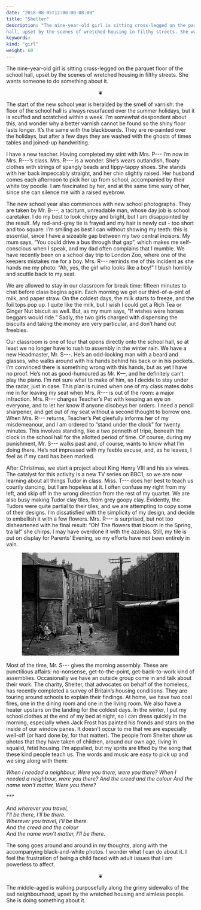 ```yaml
---
date: "2018-08-05T12:00:00-08:00"
title: "Shelter"
description: "The nine-year-old girl is sitting cross-legged on the parquet floor of the school
hall, upset by the scenes of wretched housing in filthy streets. She wants someone to do something about it."
keywords:
kind: "girl"
weight: 60
---
```


The nine-year-old girl is sitting cross-legged on the parquet floor of the school hall, upset by the
scenes of wretched housing in filthy streets. She wants someone to do something about it.

<center>
❦
</center>

The start of the new school year is heralded by the smell of varnish: the floor of the school hall
is always resurfaced over the summer holidays, but it is scuffed and scratched within a week. I’m
somewhat despondent about this, and wonder why a better varnish cannot be found so the shiny floor
lasts longer. It’s the same with the blackboards. They are re-painted over the holidays, but after a
few days they are washed with the ghosts of times tables and joined-up handwriting.

I have a new teacher. Having completed my stint with Mrs. P--- I’m now in Mrs. R---’s class. Mrs. R---
is a wonder. She’s wears outlandish, floaty clothes with strings of spangly beads and tippy-tappy
shoes. She stands with her back impeccably straight, and her chin slightly raised. Her husband comes
each afternoon to pick her up from school, accompanied by their white toy poodle. I am fascinated by
her, and at the same time wary of her, since she can silence me with a raised eyebrow.

The new school year also commences with new school photographs. They are taken by Mr. B---, a
taciturn, unreadable man, whose day job is school caretaker. I do my best to look chirpy and bright,
but I am disappointed by the result. My red-and-grey tie is frayed and my hair is newly cut - too
short and too square. I’m smiling as best I can without showing my teeth: this is essential, since I
have a sizeable gap between my two central incisors. My mum says, “You could drive a bus through
that gap”, which makes me self-conscious when I speak, and my dad often complains that I mumble. We
have recently been on a school day trip to London Zoo, where one of the keepers mistakes me for a
boy. Mrs. R--- reminds me of this incident as she hands me my photo: “Ah, yes, the girl who looks
like a boy!” I blush horribly and scuttle back to my seat.

We are allowed to stay in our classroom for break time: fifteen minutes to chat before class begins
again. Each morning we get our third-of-a-pint of milk, and paper straw. On the coldest days, the
milk starts to freeze, and the foil tops pop up. I quite like the milk, but I wish I could get a
Rich Tea or Ginger Nut biscuit as well. But, as my mum says, “If wishes were horses beggars would
ride.” Sadly, the two girls charged with dispensing the biscuits and taking the money are very
particular, and don’t hand out freebies.

Our classroom is one of four that opens directly onto the school hall, so at least we no longer have
to rush to assembly in the winter rain. We have a new Headmaster, Mr. S---. He’s an odd-looking man
with a beard and glasses, who walks around with his hands behind his back or in his pockets. I’m
convinced there is something wrong with this hands, but as yet I have no proof. He’s not as
good-humoured as Mr. K—, and he definitely can’t play the piano. I’m not sure what to make of him,
so I decide to stay under the radar, just in case. This plan is ruined when one of my class mates
dobs me in for leaving my seat when Mrs. R--- is out of the room: a major infraction. Mrs. R---
charges Teacher’s Pet with keeping an eye on everyone, and to let her know if anyone disobeys her
orders. I need a pencil sharpener, and get out of my seat without a second thought to borrow
one. When Mrs. R--- returns, Teacher’s Pet gleefully informs her of my misdemeanour, and I am
ordered to “stand under the clock” for twenty minutes. This involves standing, like a two penneth of
tripe, beneath the clock in the school hall for the allotted period of time. Of course, during my
punishment, Mr. S--- walks past and, of course, wants to know what I’m doing there. He’s not
impressed with my feeble excuse, and, as he leaves, I feel as if my card has been marked.

After Christmas, we start a project about King Henry VIII and his six wives. The catalyst for this
activity is a new TV series on BBC1, so we are now learning about all things Tudor in
class. Miss. T--- does her best to teach us courtly dancing, but I am hopeless at it. I often
confuse my right from my left, and skip off in the wrong direction from the rest of my quartet. We
are also busy making Tudor clay tiles, from grey goopy clay. Evidently, the Tudors were quite
partial to their tiles, and we are attempting to copy some of their designs. I’m dissatisfied with
the simplicity of my design, and decide to embellish it with a few flowers. Mrs. R--- is surprised,
but not too disheartened with he final result: “Oh! The flowers that bloom in the Spring, tra la!”
she chirps.  I may have overdone it with the azaleas. Still, my tile is put on display for Parents’
Evening, so my efforts have not been entirely in vain.

<center>
<img style="max-width:30em;" src="/images/Glasgow-tenement-backs-1970.jpg" alt="Glasgow tenement backs 1970"/>
</center>

Most of the time, Mr. S--- gives the morning assembly. These are punctilious affairs: no-nonsense,
get-to-the-point, get-back-to-work kind of assemblies. Occasionally we have an outside group come in
and talk about their work. The charity, Shelter, that advocates on behalf of the homeless, has
recently completed a survey of Britain’s housing conditions. They are touring around schools to
explain their findings. At home, we have two coal fires, one in the dining room and one in the
living room. We also have a heater upstairs on the landing for the coldest days. In the winter, I
put my school clothes at the end of my bed at night, so I can dress quickly in the morning,
especially when Jack Frost has painted his fronds and stars on the inside of our window panes. It
doesn’t occur to me that we are especially well-off (or hard done by, for that matter). The people
from Shelter show us photos that they have taken of children, around our own age, living in squalid,
fetid housing. I’m appalled, but my sprits are lifted by the song that these kind people teach
us. The words and music are easy to pick up and we sing along with them:

<i>
When I needed a neighbour,  
Were you there, were you there?  
When I needed a neighbour, were you there?  
And the creed and the colour  
And the name won't matter,  
Were you there?

\*\*\*

And wherever you travel,  
I'll be there, I'll be there.  
Wherever you travel, I'll be there.  
And the creed and the colour  
And the name won't matter, I'll be there.
</i>

The song goes around and around in my thoughts, along with the accompanying black-and-white
photos. I wonder what I can do about it. I feel the frustration of being a child faced with adult
issues that I am powerless to affect.

<center>
❦
</center>

The middle-aged is walking purposefully along the grimy sidewalks of the sad neighbourhood, upset by
the wretched housing and aimless people. She is doing something about it.
